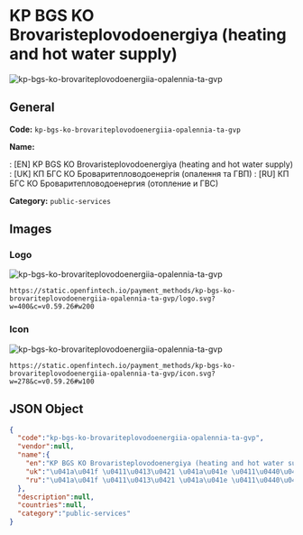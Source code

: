 
# KP BGS KO Brovaristeplovodoenergiya (heating and hot water supply) 
![kp-bgs-ko-brovariteplovodoenergiia-opalennia-ta-gvp](https://static.openfintech.io/payment_methods/kp-bgs-ko-brovariteplovodoenergiia-opalennia-ta-gvp/logo.svg?w=400&c=v0.59.26#w200)  

## General 
**Code:** `kp-bgs-ko-brovariteplovodoenergiia-opalennia-ta-gvp` 
 
**Name:** 
 
:	[EN] KP BGS KO Brovaristeplovodoenergiya (heating and hot water supply) 
:	[UK] КП БГС КО Броваритепловодоенергія (опалення та ГВП) 
:	[RU] КП БГС КО Броваритепловодоенергия (отопление и ГВС) 
 
**Category:** `public-services` 
 

## Images 

### Logo 
![kp-bgs-ko-brovariteplovodoenergiia-opalennia-ta-gvp](https://static.openfintech.io/payment_methods/kp-bgs-ko-brovariteplovodoenergiia-opalennia-ta-gvp/logo.svg?w=400&c=v0.59.26#w200)  

```
https://static.openfintech.io/payment_methods/kp-bgs-ko-brovariteplovodoenergiia-opalennia-ta-gvp/logo.svg?w=400&c=v0.59.26#w200
```  

### Icon 
![kp-bgs-ko-brovariteplovodoenergiia-opalennia-ta-gvp](https://static.openfintech.io/payment_methods/kp-bgs-ko-brovariteplovodoenergiia-opalennia-ta-gvp/icon.svg?w=278&c=v0.59.26#w100)  

```
https://static.openfintech.io/payment_methods/kp-bgs-ko-brovariteplovodoenergiia-opalennia-ta-gvp/icon.svg?w=278&c=v0.59.26#w100
```  

## JSON Object 

```json
{
  "code":"kp-bgs-ko-brovariteplovodoenergiia-opalennia-ta-gvp",
  "vendor":null,
  "name":{
    "en":"KP BGS KO Brovaristeplovodoenergiya (heating and hot water supply)",
    "uk":"\u041a\u041f \u0411\u0413\u0421 \u041a\u041e \u0411\u0440\u043e\u0432\u0430\u0440\u0438\u0442\u0435\u043f\u043b\u043e\u0432\u043e\u0434\u043e\u0435\u043d\u0435\u0440\u0433\u0456\u044f (\u043e\u043f\u0430\u043b\u0435\u043d\u043d\u044f \u0442\u0430 \u0413\u0412\u041f)",
    "ru":"\u041a\u041f \u0411\u0413\u0421 \u041a\u041e \u0411\u0440\u043e\u0432\u0430\u0440\u0438\u0442\u0435\u043f\u043b\u043e\u0432\u043e\u0434\u043e\u0435\u043d\u0435\u0440\u0433\u0438\u044f (\u043e\u0442\u043e\u043f\u043b\u0435\u043d\u0438\u0435 \u0438 \u0413\u0412\u0421)"
  },
  "description":null,
  "countries":null,
  "category":"public-services"
}
```  
